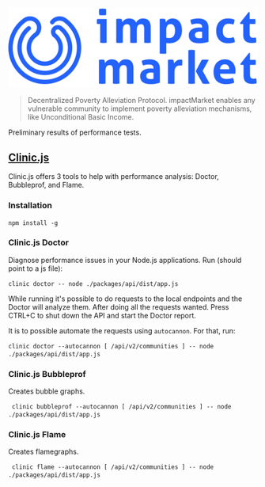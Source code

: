 <div align="center">
    <img src="logo.png">
</div>

> Decentralized Poverty Alleviation Protocol. impactMarket enables any vulnerable community to implement poverty alleviation mechanisms, like Unconditional Basic Income.

Preliminary results of performance tests.

## [Clinic.js](https://clinicjs.org/)

Clinic.js offers 3 tools to help with performance analysis: Doctor, Bubbleprof, and Flame.

### Installation
```
npm install -g 
```

### Clinic.js Doctor

Diagnose performance issues in your Node.js applications.
Run (should point to a js file):
```
clinic doctor -- node ./packages/api/dist/app.js 
 ```
 
While running it's possible to do requests to the local endpoints and the Doctor will analyze them.
After doing all the requests wanted. Press CTRL+C to shut down the API and start the Doctor report.
 
 It is to possible automate the requests using `autocannon`.
 For that, run:
 ```
 clinic doctor --autocannon [ /api/v2/communities ] -- node ./packages/api/dist/app.js 
 ```
 
 ### Clinic.js Bubbleprof
Creates bubble graphs.

```
 clinic bubbleprof --autocannon [ /api/v2/communities ] -- node ./packages/api/dist/app.js 
```

 ### Clinic.js Flame
Creates flamegraphs.

```
 clinic flame --autocannon [ /api/v2/communities ] -- node ./packages/api/dist/app.js 
```


